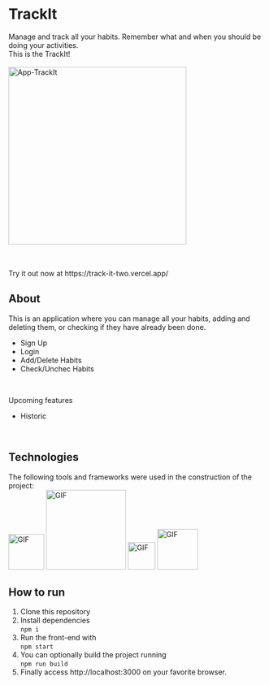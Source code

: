 # **TrackIt**
Manage and track all your habits. Remember what and when you should be doing your activities.</br>
This is the TrackIt!
</br>
</br>
<img src="https://i.ibb.co/pr3cLyB/trackit-image.jpg"  width="350px" alt="App-TrackIt">

</br>
</br>
Try it out now at https://track-it-two.vercel.app/


## **About**
This is an application where you can manage all your habits, adding and deleting them, or checking if they have already been done.

- Sign Up
- Login
- Add/Delete Habits
- Check/Unchec Habits
</br>

Upcoming features

- Historic
<br/>

## **Technologies**
The following tools and frameworks were used in the construction of the project:<br/>
<img  alt="GIF" src="https://img.shields.io/badge/React-20232A?style=for-the-badge&logo=react&logoColor=61DAFB" width="70px" />
<img  alt="GIF" src="https://img.shields.io/badge/styled--components-DB7093?style=for-the-badge&logo=styled-components&logoColor=white" width="157px" />
<img  alt="GIF" src="https://camo.githubusercontent.com/02621d023c99135970b1abbfe932b6a6a0b2e42aaebedae5f8299fd88d9ce029/68747470733a2f2f696d672e736869656c64732e696f2f62616467652f6178696f732532302d2532333230323332612e7376673f267374796c653d666f722d7468652d626164676526636f6c6f723d696e666f726d6174696f6e616c" width="54px" />
<img  alt="GIF" src="https://img.shields.io/badge/Vercel-000000?style=for-the-badge&logo=vercel&logoColor=white" width="80px" />

## **How to run**
1. Clone this repository
2. Install dependencies </br>
`npm i`
5. Run the front-end with </br>
`npm start`
6. You can optionally build the project running </br>
`npm run build`
7. Finally access http://localhost:3000 on your favorite browser.